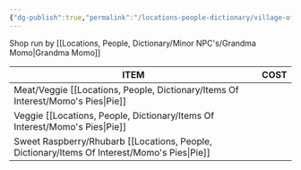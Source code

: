 ```yaml
---
{"dg-publish":true,"permalink":"/locations-people-dictionary/village-of-barovia/the-pie-stand/","tags":["Location","Shop"]}
---
```


Shop run by [[Locations, People, Dictionary/Minor NPC's/Grandma Momo\|Grandma Momo]]


| ITEM                                         | COST |
| -------------------------------------------- | ---- |
| Meat/Veggie [[Locations, People, Dictionary/Items Of Interest/Momo's Pies\|Pie]]             |      |
| Veggie [[Locations, People, Dictionary/Items Of Interest/Momo's Pies\|Pie]]                  |      |
| Sweet Raspberry/Rhubarb [[Locations, People, Dictionary/Items Of Interest/Momo's Pies\|Pie]] |      |
